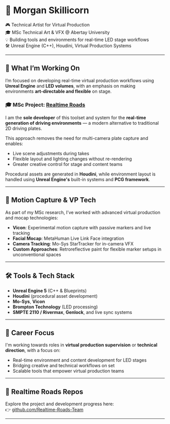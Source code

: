 # 👋 Morgan Skillicorn

🎮 Technical Artist for Virtual Production  
🎓 MSc Technical Art & VFX @ Abertay University  
💡 Building tools and environments for real-time LED stage workflows  
🛠 Unreal Engine (C++), Houdini, Virtual Production Systems  

---

## 🚧 What I’m Working On

I’m focused on developing real-time virtual production workflows using **Unreal Engine** and **LED volumes**, with an emphasis on making environments **art-directable and flexible** on stage.

### 🎓 MSc Project: [Realtime Roads](https://github.com/Realtime-Roads-Team)
I am the **sole developer** of this toolset and system for the **real-time generation of driving environments** — a modern alternative to traditional 2D driving plates.

This approach removes the need for multi-camera plate capture and enables:
- Live scene adjustments during takes
- Flexible layout and lighting changes without re-rendering
- Greater creative control for stage and content teams

Procedural assets are generated in **Houdini**, while environment layout is handled using **Unreal Engine's** built-in systems and **PCG framework**.

---

## 🧪 Motion Capture & VP Tech

As part of my MSc research, I’ve worked with advanced virtual production and mocap technologies:

- **Vicon**: Experimental motion capture with passive markers and live tracking
- **Facial Mocap**: MetaHuman Live Link Face integration
- **Camera Tracking**: Mo-Sys StarTracker for in-camera VFX
- **Custom Approaches**: Retroreflective paint for flexible marker setups in unconventional spaces

---

## 🛠 Tools & Tech Stack

- **Unreal Engine 5** (C++ & Blueprints)
- **Houdini** (procedural asset development)
- **Mo-Sys**, **Vicon**
- **Brompton Technology** (LED processing)
- **SMPTE 2110 / Rivermax**, **Genlock**, and live sync systems

---

## 🎯 Career Focus

I'm working towards roles in **virtual production supervision** or **technical direction**, with a focus on:
- Real-time environment and content development for LED stages
- Bridging creative and technical workflows on set
- Scalable tools that empower virtual production teams

---

## 🔗 Realtime Roads Repos

Explore the project and development progress here:  
👉 [github.com/Realtime-Roads-Team](https://github.com/Realtime-Roads-Team)

---
